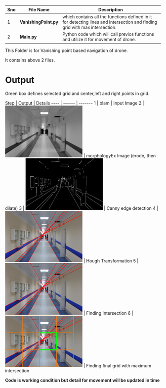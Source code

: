 Sno | File Name | Description
--- | --------- | -----------
1 | **VanishingPoint.py** | which contains all the functions defined in it for detecting lines and intersection and finding grid with max intersection.
2 | **Main.py** | Python code which will call previos functions and utilize it for movement of drone.

This Folder is for Vanishing point based navigation of drone.

It contains above 2 files.

# Output
<p>Green box defines selected grid and center,left and right points in grid.</p>
</n>
</n>
Step | Output | Details
---- | ------ | -------
1 | blam | Input Image
2 | <img src="/vanish_point/opening.jpg" width="250"> | morphologyEx Image (erode, then dilate)
3 | <img src="/vanish_point/canny.jpg" width="250"> | Canny edge detection
4 | <img src="/vanish_point/hough.jpg" width="250"> | Hough Transformation
5 | <img src="/vanish_point/circle.jpg" width="250"> | Finding Intersection
6 | <img src="/vanish_point/corridor_6.jpg" width="250"> | Finding final grid with maximum intersection




**Code is working condition but detail for movement will be updated in time**
